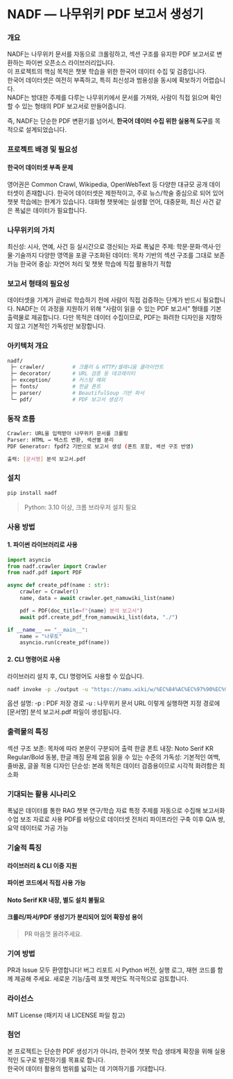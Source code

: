 # NADF — 나무위키 PDF 보고서 생성기

### 개요
NADF는 나무위키 문서를 자동으로 크롤링하고,
섹션 구조를 유지한 PDF 보고서로 변환하는 파이썬 오픈소스 라이브러리입니다. <br>
이 프로젝트의 핵심 목적은 챗봇 학습을 위한 한국어 데이터 수집 및 검증입니다.<br>
한국어 데이터셋은 여전히 부족하고, 특히 최신성과 범용성을 동시에 확보하기 어렵습니다. <br>
NADF는 방대한 주제를 다루는 나무위키에서 문서를 가져와, 사람이 직접 읽으며 확인할 수 있는 형태의 PDF 보고서로 만들어줍니다.

즉, NADF는 단순한 PDF 변환기를 넘어서, <Strong>한국어 데이터 수집 위한 실용적 도구</Strong>를 목적으로 설계되었습니다.

### 프로젝트 배경 및 필요성
#### 한국어 데이터셋 부족 문제
영어권은 Common Crawl, Wikipedia, OpenWebText 등 다양한 대규모 공개 데이터셋이 존재합니다.
한국어 데이터셋은 제한적이고, 주로 뉴스/학술 중심으로 되어 있어 챗봇 학습에는 한계가 있습니다.
대화형 챗봇에는 실생활 언어, 대중문화, 최신 사건 같은 폭넓은 데이터가 필요합니다.

### 나무위키의 가치
최신성: 시사, 연예, 사건 등 실시간으로 갱신되는 자료
폭넓은 주제: 학문·문화·역사·인물·기술까지 다양한 영역을 포괄
구조화된 데이터: 목차 기반의 섹션 구조를 그대로 보존 가능
한국어 중심: 자연어 처리 및 챗봇 학습에 직접 활용하기 적합

### 보고서 형태의 필요성
데이터셋을 기계가 곧바로 학습하기 전에 사람이 직접 검증하는 단계가 반드시 필요합니다.
NADF는 이 과정을 지원하기 위해 “사람이 읽을 수 있는 PDF 보고서” 형태를 기본 출력물로 제공합니다.
다만 목적은 데이터 수집이므로, PDF는 화려한 디자인을 지향하지 않고 기본적인 가독성만 보장합니다.

### 아키텍처 개요
```bash
nadf/
 ├─ crawler/         # 크롤러 & HTTP/셀레니움 클라이언트
 ├─ decorator/       # URL 검증 등 데코레이터
 ├─ exception/       # 커스텀 예외
 ├─ fonts/           # 한글 폰트
 ├─ parser/          # BeautifulSoup 기반 파서
 └─ pdf/             # PDF 보고서 생성기 
```
### 동작 흐름
```bash
Crawler: URL을 입력받아 나무위키 문서를 크롤링
Parser: HTML → 텍스트 변환, 섹션별 분리
PDF Generator: fpdf2 기반으로 보고서 생성 (폰트 포함, 섹션 구조 반영)

출력: [문서명] 분석 보고서.pdf
```
### 설치
```bash
pip install nadf
```
> Python: 3.10 이상, 크롬 브라우저 설치 필요

### 사용 방법
#### 1. 파이썬 라이브러리로 사용
```python
import asyncio
from nadf.crawler import Crawler
from nadf.pdf import PDF

async def create_pdf(name : str):
    crawler = Crawler()
    name, data = await crawler.get_namuwiki_list(name)

    pdf = PDF(doc_title=f"{name} 분석 보고서")
    await pdf.create_pdf_from_namuwiki_list(data, "./")

if __name__ == "__main__":
    name = "나루토"
    asyncio.run(create_pdf(name))
```
#### 2. CLI 명령어로 사용
라이브러리 설치 후, CLI 명령어도 사용할 수 있습니다.
```bash
nadf invoke -p ./output -u "https://namu.wiki/w/%EC%84%AC%EC%97%90%EC%96%B4"
```
옵션 설명:
-p : PDF 저장 경로
-u : 나무위키 문서 URL
이렇게 실행하면 지정 경로에 [문서명] 분석 보고서.pdf 파일이 생성됩니다.

### 출력물의 특징
섹션 구조 보존: 목차에 따라 본문이 구분되어 출력
한글 폰트 내장: Noto Serif KR Regular/Bold 동봉, 한글 깨짐 문제 없음
읽을 수 있는 수준의 가독성: 기본적인 여백, 줄바꿈, 글꼴 적용
디자인 단순성: 본래 목적은 데이터 검증용이므로 시각적 화려함은 최소화

### 기대되는 활용 시나리오
폭넓은 데이터를 통한 RAG 챗봇
연구/학습 자료
특정 주제를 자동으로 수집해 보고서화
수업 보조 자료로 사용
PDF를 바탕으로 데이터셋 전처리 파이프라인 구축
이후 Q/A 쌍, 요약 데이터로 가공 가능
### 기술적 특징
#### 라이브러리 & CLI 이중 지원 
#### 파이썬 코드에서 직접 사용 가능 
#### Noto Serif KR 내장, 별도 설치 불필요 
#### 크롤러/파서/PDF 생성기가 분리되어 있어 확장성 용이 
> PR 마음껏 올려주세요.

### 기여 방법
PR과 Issue 모두 환영합니다!
버그 리포트 시 Python 버전, 실행 로그, 재현 코드를 함께 제공해 주세요.
새로운 기능/출력 포맷 제안도 적극적으로 검토합니다.

### 라이선스
MIT License (패키지 내 LICENSE 파일 참고)

### 첨언
본 프로젝트는 단순한 PDF 생성기가 아니라,
한국어 챗봇 학습 생태계 확장을 위해 실용적인 도구로 발전하기를 목표로 합니다. <br>
한국어 데이터 활용의 범위를 넓히는 데 기여하기를 기대합니다.
